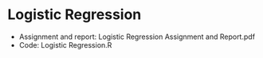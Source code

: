 # Logistic Regression
  * Assignment and report: Logistic Regression Assignment and Report.pdf
  * Code: Logistic Regression.R